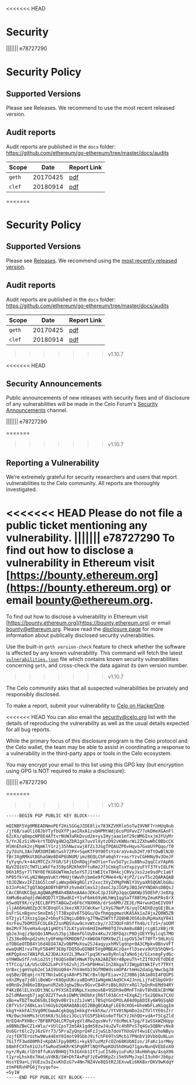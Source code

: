 <<<<<<< HEAD
# Security
||||||| e78727290
# Security Policy

## Supported Versions

Please see Releases. We recommend to use the most recent released version.  

## Audit reports

Audit reports are published in the `docs` folder: https://github.com/ethereum/go-ethereum/tree/master/docs/audits 


| Scope | Date | Report Link |
| ------- | ------- | ----------- |
| `geth` | 20170425 | [pdf](https://github.com/ethereum/go-ethereum/blob/master/docs/audits/2017-04-25_Geth-audit_Truesec.pdf) |
| `clef` | 20180914 | [pdf](https://github.com/ethereum/go-ethereum/blob/master/docs/audits/2018-09-14_Clef-audit_NCC.pdf) |
=======
# Security Policy

## Supported Versions

Please see [Releases](https://github.com/ethereum/go-ethereum/releases). We recommend using the [most recently released version](https://github.com/ethereum/go-ethereum/releases/latest).

## Audit reports

Audit reports are published in the `docs` folder: https://github.com/ethereum/go-ethereum/tree/master/docs/audits 

| Scope | Date | Report Link |
| ------- | ------- | ----------- |
| `geth` | 20170425 | [pdf](https://github.com/ethereum/go-ethereum/blob/master/docs/audits/2017-04-25_Geth-audit_Truesec.pdf) |
| `clef` | 20180914 | [pdf](https://github.com/ethereum/go-ethereum/blob/master/docs/audits/2018-09-14_Clef-audit_NCC.pdf) |
>>>>>>> v1.10.7

<<<<<<< HEAD
## Security Announcements

Public announcements of new releases with security fixes and of disclosure of any vulnerabilities will be made in the Celo Forum's [Security Announcements](https://forum.celo.org/c/security-announcements/) channel.

||||||| e78727290


=======
>>>>>>> v1.10.7
## Reporting a Vulnerability

We’re extremely grateful for security researchers and users that report vulnerabilities to the Celo community. All reports are thoroughly investigated.

<<<<<<< HEAD
**Please do not file a public ticket** mentioning any vulnerability.
||||||| e78727290
To find out how to disclose a vulnerability in Ethereum visit [https://bounty.ethereum.org](https://bounty.ethereum.org) or email bounty@ethereum.org.
=======
To find out how to disclose a vulnerability in Ethereum visit [https://bounty.ethereum.org](https://bounty.ethereum.org) or email bounty@ethereum.org. Please read the [disclosure page](https://github.com/ethereum/go-ethereum/security/advisories?state=published) for more information about publically disclosed security vulnerabilities.

Use the built-in `geth version-check` feature to check whether the software is affected by any known vulnerability. This command will fetch the latest [`vulnerabilities.json`](https://geth.ethereum.org/docs/vulnerabilities/vulnerabilities.json) file which contains known security vulnerabilities concerning `geth`, and cross-check the data against its own version number.
>>>>>>> v1.10.7

The Celo community asks that all suspected vulnerabilities be privately and responsibly disclosed.

To make a report, submit your vulnerability to [Celo on HackerOne](https://hackerone.com/celo).

<<<<<<< HEAD
You can also email the [security@celo.org](mailto:security@celo.org) list with the details of reproducing the vulnerability as well as the usual details expected for all bug reports.

While the primary focus of this disclosure program is the Celo protocol and the Celo wallet, the team may be able to assist in coordinating a response to a vulnerability in the third-party apps or tools in the Celo ecosystem.

You may encrypt your email to this list using this GPG key (but encryption using GPG is NOT required to make a disclosure):  

||||||| e78727290

=======
>>>>>>> v1.10.7
```
-----BEGIN PGP PUBLIC KEY BLOCK-----

mQINBF5Vg0MBEADNmoPEf2HiSGGqJZOE8liv783KZVKRle5oTwI9VNF7rnHUq0ub
/jf6B/saUliO8JbYTyfbUXfPjaeIRxA1zvbHPMtWdj6coPUFwvZ77okDHeXGAnFl
6ZcKs/q8mpcNP8E4ATtvrNUW3aRkDvud2e+ysIHyjaae1mf29cWMGInxjm3YUyMr
5/YnJEzSiVN+krtTDDVg4N2qZbR1gX7uvVlXytzD92vKWNurWi2ZXhwWhC0BbcCK
HlHnEhok2njMqmKlY1rzj35hNwzxwj8fZi3JGgTPQAUZP6vHqvo7GxmUYPQqo/f0
2y7dshL3An7AM3OMIWbtwsh72PX+SqeKTF9Y00TsYz4raVv4ub2HT/0TtOwBlNJD
fBr3XgRMkUtBGhaGWe8D4P6UNUM/imz8EQLCbFa6qhYr+asrYzvCGHHNy9v3OeJF
fyYyqn/k+44zMTCZx7FGR/SFjEDnROqjFmOYio+Tuv5U7ycJu8Bhu2qqCCxYApR6
NyVZQ1U7cTWTLLWkFfe359pSM2KhK9ftuRm2Jf1CmkgTsxYxpzyuFYf37FvI8LFK
06h1R5yr7lTNY0EfKG6UWTHmJo5oYSTJ1tWEItxT0H4cjCRVyJxs2ze9sdPc1a6f
hP05fk+VLyN29WgmVuKtrMHUjtWwVhjbmOe9fCMHe4+N/4jPZ/ivvT5c2QARAQAB
tDJDZWxvIFZ1bG5lcmFiaWxpdHkgRGlzY2xvc3VyZXMgPHNlY3VyaXR5QGNlbG8u
b3JnPokCTgQTAQgAOBYhBPXFzhvm4XlmxS2jdaoCJpJIGPpJBQJeVYNDAhsDBQsJ
CAcCBhUKCQgLAgQWAgMBAh4BAheAAAoJEKoCJpJIGPpJqqcQAKWp35OEhP/Je8Xg
XmMuBeaOqdjdWoBQD7lYIBwd6I+Y1vF6mk69yWLhWqIqgSaTf8BtHyZmuKPAs8rX
mSwdQY9X/cy3ECLBFP5TABGwZx6F6cYNXH6b/drSo6Mh/ZEJE/M4rwuHImEIVO9f
jljA66HaNOZp3C9CBVqUlsJkezXR7JCWcKwrlzXyG7NeP/6/yqlCADX8zgGEjBLa
bsFrSLnBgxncSmxEmSjlT3BxpUv6T5QGu/QxfhmgqgmwzUKA5Ak1aZ4jxZQ0W5ZB
bT2jyifJXszg1qeZ+bbyFSINqiuDB9/gJTNwZ5WTtf2Q8HBJOS6i0uRpHaXqY841
4srFeu7bOM35FCUL6kZ2snMQSVuw9cnvWtcby/rJZ3QUFn0Sffh4b/c7zS+/aUOM
8e2MrF76veHa4uqA1gHOtsT2LKtyaVn6HdImeMH0TQJVvAm8u8B0jrcgB1z8BjrR
qbJeJnqjz9pGQo1AMuuSJ5pj3BemfGlUyDx4KuJVJBFDqzcP8DjOEYY9ylcqS7MO
lZS36e00npd2sHcty0FmHpYKMODNfZ+XW6OAfOMX9eZlispOV5JmT78FTr5HLHjG
oTOBGeOTDB4Y16d4EO47AZvOBPMuXsw2SJ4aqyyxhMVlgdnp+0A3CMpkv0BnvVFT
ewaQUMIrvaTKyF5B4Mf3E0pTDQ5OuQINBF5Vg0MBEACzQa+flDsevx9Utb5hQN+S
mKPQpkno7AN1PdLA23DAiXoV2L3Mwa7lpqSKrwo8yRnlq7aNo6j4/G1xnmgFyd6c
oYHWOwSfF/nkio2Stjf6UQSe8WlHNwKTOyXA2ABZ9Xr4BpeuTh+tZIf02VEfdDEd
tTfCcq/iA/UScUDG2LmPcFt62shjJ5+bP0HHalIn28kgaTJIWgp8tWkIFvt7TRYt
UrBxcjgmVnpb2eC1AI9UoQ04+7hV4mXb19GfM0WdssmOPArtmHo2daGg/WwcbgJ8
oqSBe/DEqmjrn7ETNn1wbCgsA8nPS7NCrBxl0pFEiav+2ZJ0B6jOA1m8UI4FQUPS
oXnZMyq7jd8liBeWQrrK8OpUUKcyaBDnM31wNgmWJAq9Ck42JnnLijYoESbpOk9r
e0RnDv2H86oIBXpwnVRZebJgbw2Nuv9GsvCB4hYsBbL0UVrxRGl7pOnRnEMd94RY
P4KzB6lELVxUDt3NCs/PFXSKId9NpLYxomox6B+9SDh9e0MnFTn8vT8hOEkCBYMW
bZldMAengb7jagC0Z2TfwukiDWMcVHObhxjR6fl03ACnt+EXqAZjr5x2QOko7CXU
xBo+wTDZTmuD6S8LI0q9v0BrIszZiJxWti7BSqYGnDPOLA84d0p8DIEy6W9GSqAD
CBfYi5r24BkLaslh6Uyb2QARAQABiQI2BBgBCAAgFiEE9cXOG+bheWbFLaN1qgIm
kkgY+kkFAl5Vg0MCGwwACgkQqgImkkgY+kkhXw//YtV8tNpmDo2oZfUltYE0sZrr
YN/0wchkHMs3rUt6K8/5Lbbzi3GcLVtG5PSbkGs6eTfbCYzJkhQO+vdA+T5CgZld
HrEQ4nPXHBcr7BFBRPQ4LCM7q4ygVldRw2qusWvf/YdcMmLk7pg/F1wSSkWZHUpp
a0BNbZBeCZ1xWlu/+VUlCpsT2m5Ak1gdm58zwJ4uZwTc4hRPxS7q4GuSQBNrvNx8
Os6Grt6lcZyJ6zGYr73/5PraZyQnprQ4FzJjwSLb7doVfhUoGVf4wiECsVhoNByu
/ojfERTErUzhw9Wu44EmY0Imot99SbbJ9ifchF69TnSMcb17PNnbV10VbbQuNLun
7GiTfF3wd80MhI+KpDAlFpy08M5i+kyk97uzMzFcOZn68KUbNIsn/JFaKc1orMmy
b8mhFCXTeX1UJsfSwRodSmKRrKSPq6MflNQYPwpKOU5hOHaQ71gavNunQVEbEoXO
ny+/RyALrlDt0ffuKoVBHHQjThIGXnb1ItTjuCI5d6yiuFuRz3AvHmhqm/4sqX96
t1yroLhsk8x7HaLuVdKB/SW+DhTAxPqFJzEw09KpZci5m9VMyJxplI3uh0rJb6pz
HssYE9a+LjVUEzu3sZxvKhDzG7v4Nn7NZ4Ve8Q5tRZJEXvwEi6KKBxrDKV9wKdqY
ztmP6RvHPG6jYvyqofo=
=Sy1W
-----END PGP PUBLIC KEY BLOCK-----
```
